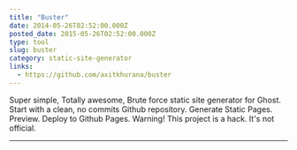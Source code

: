 ```yaml
---
title: "Buster"
date: 2014-05-26T02:52:00.000Z
posted_date: 2015-05-26T02:52:00.000Z
type: tool
slug: buster
category: static-site-generator
links:
  - https://github.com/axitkhurana/buster
---
```

Super simple, Totally awesome, Brute force static site generator for Ghost. Start with a clean, no commits Github repository.
Generate Static Pages. Preview. Deploy to Github Pages. Warning! This project is a hack. It's not official.




---

